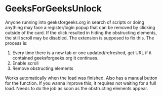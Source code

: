 # GeeksForGeeksUnlock
Anyone running into geeksforgeeks.org in search of scripts or doing anything may face a register/login popup that can be removed by clicking outside of the card.
If the click resulted in hiding the obstructing elements, the still scroll may be disabled. The extension is supposed to fix this.
The process is:
1. Every time there is a new tab or one updated/refreshed, get URL if it contained geeksforgeeks.org it continues.
2. Enable scroll
3. Remove obstructing elements

Works automatically when the load was finished. Also has a manual button for the function.
If you wanna improve this, it requires not waiting for a full load. Needs to do the job as soon as the obstructing elements appear.
